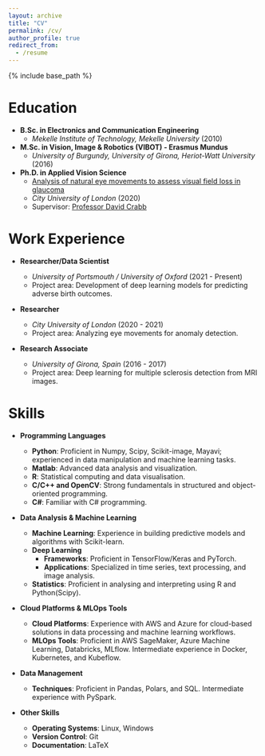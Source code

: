 ```yaml
---
layout: archive
title: "CV"
permalink: /cv/
author_profile: true
redirect_from:
  - /resume
---
```


{% include base_path %}

Education
======
- **B.Sc. in Electronics and Communication Engineering**
  - *Mekelle Institute of Technology, Mekelle University* (2010)
- **M.Sc. in Vision, Image & Robotics (VIBOT) - Erasmus Mundus**
  - *University of Burgundy, University of Girona, Heriot-Watt University* (2016)
- **Ph.D. in Applied Vision Science**
  - [Analysis of natural eye movements to assess visual field loss in glaucoma](https://openaccess.city.ac.uk/id/eprint/25184/)
  - *City University of London* (2020)
  - Supervisor: [Professor David Crabb](https://www.city.ac.uk/about/people/academics/david-crabb)

Work Experience
======
- **Researcher/Data Scientist**
  - *University of Portsmouth / University of Oxford* (2021 - Present)
  - Project area: Development of deep learning models for predicting adverse birth outcomes.

- **Researcher**
  - *City University of London* (2020 - 2021)
  - Project area: Analyzing eye movements for anomaly detection.

- **Research Associate**
  - *University of Girona, Spain* (2016 - 2017)
  - Project area: Deep learning for multiple sclerosis detection from MRI images.

Skills
======
- **Programming Languages**
  - **Python**: Proficient in Numpy, Scipy, Scikit-image, Mayavi; experienced in data manipulation and machine learning tasks.
  - **Matlab**: Advanced data analysis and visualization.
  - **R**: Statistical computing and data visualisation.
  - **C/C++ and OpenCV**: Strong fundamentals in structured and object-oriented programming.
  - **C#**: Familiar with C# programming.

- **Data Analysis & Machine Learning**
  - **Machine Learning**: Experience in building predictive models and algorithms with Scikit-learn.
  - **Deep Learning**
    - **Frameworks**: Proficient in TensorFlow/Keras and PyTorch.
    - **Applications**: Specialized in time series, text processing, and image analysis.
  - **Statistics**: Proficient in analysing and interpreting using R and Python(Scipy).

- **Cloud Platforms & MLOps Tools**
  - **Cloud Platforms**: Experience with AWS and Azure for cloud-based solutions in data processing and machine learning workflows.
  - **MLOps Tools**: Proficient in AWS SageMaker, Azure Machine Learning, Databricks, MLflow. 
  Intermediate experience in Docker, Kubernetes, and Kubeflow.

- **Data Management**
  - **Techniques**: Proficient in Pandas, Polars, and SQL. Intermediate experience with PySpark.

- **Other Skills**
  - **Operating Systems**: Linux, Windows
  - **Version Control**: Git
  - **Documentation**: LaTeX



<!--

Publications
======
  <ul>{% for post in site.publications %}
    {% include archive-single-cv.html %}
  {% endfor %}</ul>
  
Talks
======
  <ul>{% for post in site.talks %}
    {% include archive-single-talk-cv.html %}
  {% endfor %}</ul>
  
Teaching
======
  <ul>{% for post in site.teaching %}
    {% include archive-single-cv.html %}
  {% endfor %}</ul>
  
Service and leadership
======
* Currently signed in to 43 different slack teams
-->
